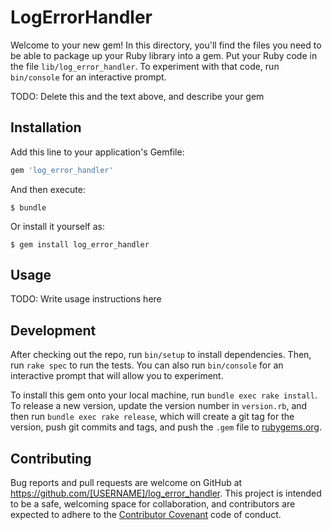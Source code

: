 # LogErrorHandler

Welcome to your new gem! In this directory, you'll find the files you need to be able to package up your Ruby library into a gem. Put your Ruby code in the file `lib/log_error_handler`. To experiment with that code, run `bin/console` for an interactive prompt.

TODO: Delete this and the text above, and describe your gem

## Installation

Add this line to your application's Gemfile:

```ruby
gem 'log_error_handler'
```

And then execute:

    $ bundle

Or install it yourself as:

    $ gem install log_error_handler

## Usage

TODO: Write usage instructions here

## Development

After checking out the repo, run `bin/setup` to install dependencies. Then, run `rake spec` to run the tests. You can also run `bin/console` for an interactive prompt that will allow you to experiment.

To install this gem onto your local machine, run `bundle exec rake install`. To release a new version, update the version number in `version.rb`, and then run `bundle exec rake release`, which will create a git tag for the version, push git commits and tags, and push the `.gem` file to [rubygems.org](https://rubygems.org).

## Contributing

Bug reports and pull requests are welcome on GitHub at https://github.com/[USERNAME]/log_error_handler. This project is intended to be a safe, welcoming space for collaboration, and contributors are expected to adhere to the [Contributor Covenant](http://contributor-covenant.org) code of conduct.

